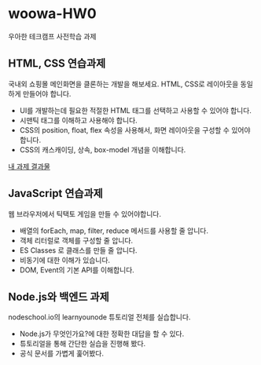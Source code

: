 # woowa-HW0
우아한 테크캠프 사전학습 과제

## HTML, CSS 연습과제

국내외 쇼핑몰 메인화면을 클론하는 개발을 해보세요.
HTML, CSS로 레이아웃을 동일하게 만들어야 합니다.

- UI를 개발하는데 필요한 적절한 HTML 태그를 선택하고 사용할 수 있어야 합니다.
- 시맨틱 태그를 이해하고 사용해야 합니다.
- CSS의 position, float, flex 속성을 사용해서, 화면 레이아웃을 구성할 수 있어야 합니다.
- CSS의 캐스캐이딩, 상속, box-model 개념을 이해합니다.

[내 과제 결과물](https://wingeat.surge.sh)

## JavaScript 연습과제

웹 브라우저에서 틱택토 게임을 만들 수 있어야합니다.

- 배열의 forEach, map, filter, reduce 메서드를 사용할 줄 압니다.
- 객체 리터럴로 객체를 구성할 줄 압니다.
- ES Classes 로 클래스를 만들 줄 압니다.
- 비동기에 대한 이해가 있습니다.
- DOM, Event의 기본 API를 이해합니다.

## Node.js와 백엔드 과제

nodeschool.io의 learnyounode 튜토리얼 전체를 실습합니다.

- Node.js가 무엇인가요?에 대한 정확한 대답을 할 수 있다.
- 튜토리얼을 통해 간단한 실습을 진행해 봤다.
- 공식 문서를 가볍게 훑어봤다.
